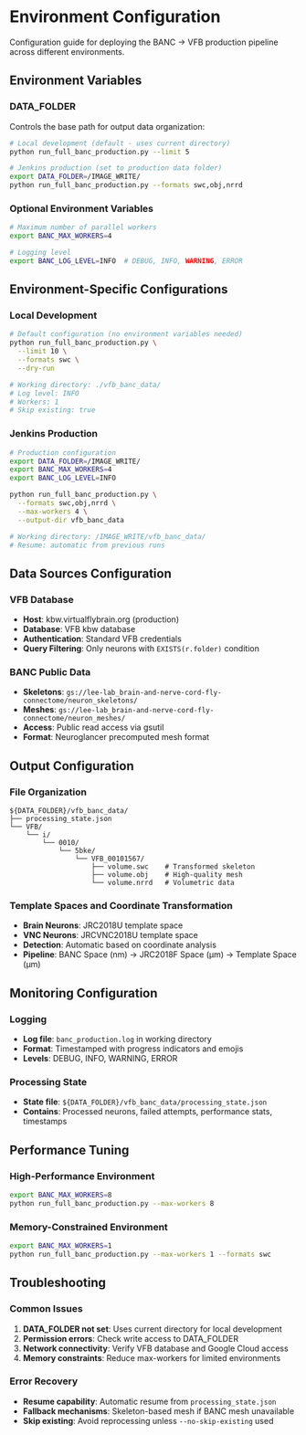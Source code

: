 # Environment Configuration

Configuration guide for deploying the BANC → VFB production pipeline across different environments.

## Environment Variables

### DATA_FOLDER

Controls the base path for output data organization:

```bash
# Local development (default - uses current directory)
python run_full_banc_production.py --limit 5

# Jenkins production (set to production data folder)
export DATA_FOLDER=/IMAGE_WRITE/
python run_full_banc_production.py --formats swc,obj,nrrd
```

### Optional Environment Variables

```bash
# Maximum number of parallel workers
export BANC_MAX_WORKERS=4

# Logging level
export BANC_LOG_LEVEL=INFO  # DEBUG, INFO, WARNING, ERROR
```

## Environment-Specific Configurations

### Local Development

```bash
# Default configuration (no environment variables needed)
python run_full_banc_production.py \
  --limit 10 \
  --formats swc \
  --dry-run

# Working directory: ./vfb_banc_data/
# Log level: INFO
# Workers: 1
# Skip existing: true
```

### Jenkins Production

```bash
# Production configuration
export DATA_FOLDER=/IMAGE_WRITE/
export BANC_MAX_WORKERS=4
export BANC_LOG_LEVEL=INFO

python run_full_banc_production.py \
  --formats swc,obj,nrrd \
  --max-workers 4 \
  --output-dir vfb_banc_data

# Working directory: /IMAGE_WRITE/vfb_banc_data/
# Resume: automatic from previous runs
```

## Data Sources Configuration

### VFB Database
- **Host**: kbw.virtualflybrain.org (production)
- **Database**: VFB kbw database
- **Authentication**: Standard VFB credentials
- **Query Filtering**: Only neurons with `EXISTS(r.folder)` condition

### BANC Public Data
- **Skeletons**: `gs://lee-lab_brain-and-nerve-cord-fly-connectome/neuron_skeletons/`
- **Meshes**: `gs://lee-lab_brain-and-nerve-cord-fly-connectome/neuron_meshes/`
- **Access**: Public read access via gsutil
- **Format**: Neuroglancer precomputed mesh format

## Output Configuration

### File Organization

```text
${DATA_FOLDER}/vfb_banc_data/
├── processing_state.json
└── VFB/
    └── i/
        └── 0010/
            └── 5bke/
                └── VFB_00101567/
                    ├── volume.swc    # Transformed skeleton
                    ├── volume.obj    # High-quality mesh
                    └── volume.nrrd   # Volumetric data
```

### Template Spaces and Coordinate Transformation

- **Brain Neurons**: JRC2018U template space
- **VNC Neurons**: JRCVNC2018U template space  
- **Detection**: Automatic based on coordinate analysis
- **Pipeline**: BANC Space (nm) → JRC2018F Space (µm) → Template Space (µm)

## Monitoring Configuration

### Logging
- **Log file**: `banc_production.log` in working directory
- **Format**: Timestamped with progress indicators and emojis
- **Levels**: DEBUG, INFO, WARNING, ERROR

### Processing State
- **State file**: `${DATA_FOLDER}/vfb_banc_data/processing_state.json`
- **Contains**: Processed neurons, failed attempts, performance stats, timestamps

## Performance Tuning

### High-Performance Environment
```bash
export BANC_MAX_WORKERS=8
python run_full_banc_production.py --max-workers 8
```

### Memory-Constrained Environment  
```bash
export BANC_MAX_WORKERS=1
python run_full_banc_production.py --max-workers 1 --formats swc
```

## Troubleshooting

### Common Issues

1. **DATA_FOLDER not set**: Uses current directory for local development
2. **Permission errors**: Check write access to DATA_FOLDER
3. **Network connectivity**: Verify VFB database and Google Cloud access
4. **Memory constraints**: Reduce max-workers for limited environments

### Error Recovery
- **Resume capability**: Automatic resume from `processing_state.json`
- **Fallback mechanisms**: Skeleton-based mesh if BANC mesh unavailable
- **Skip existing**: Avoid reprocessing unless `--no-skip-existing` used

